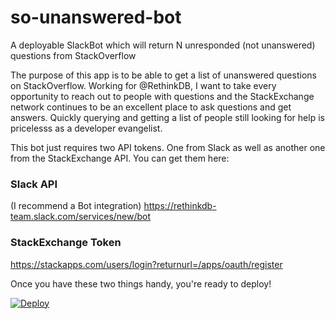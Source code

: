 # so-unanswered-bot

A deployable SlackBot which will return N unresponded (not unanswered) questions from StackOverflow

The purpose of this app is to be able to get a list of unanswered questions on StackOverflow. Working for @RethinkDB, I want to take every opportunity to reach out to people with questions and the StackExchange network continues to be an excellent place to ask questions and get answers. Quickly querying and getting a list of people still looking for help is pricelesss as a developer evangelist.

This bot just requires two API tokens. One from Slack as well as another one from the StackExchange API. You can get them here:

### Slack API
(I recommend a Bot integration)
https://rethinkdb-team.slack.com/services/new/bot

### StackExchange Token
https://stackapps.com/users/login?returnurl=/apps/oauth/register

Once you have these two things handy, you're ready to deploy!

[![Deploy](https://www.herokucdn.com/deploy/button.svg)](https://heroku.com/deploy?template=https://github.com/heroku/node-js-sample)
